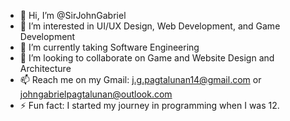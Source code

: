 - 👋 Hi, I’m @SirJohnGabriel
- 👀 I’m interested in UI/UX Design, Web Development, and Game Development
- 🌱 I’m currently taking Software Engineering
- 💞️ I’m looking to collaborate on Game and Website Design and Architecture
- 📫 Reach me on my Gmail: j.g.pagtalunan14@gmail.com or johngabrielpagtalunan@outlook.com
- ⚡ Fun fact: I started my journey in programming when I was 12.

<!---
SirJohnGabriel/SirJohnGabriel is a ✨ special ✨ repository because its `README.md` (this file) appears on your GitHub profile.
You can click the Preview link to take a look at your changes.
--->
